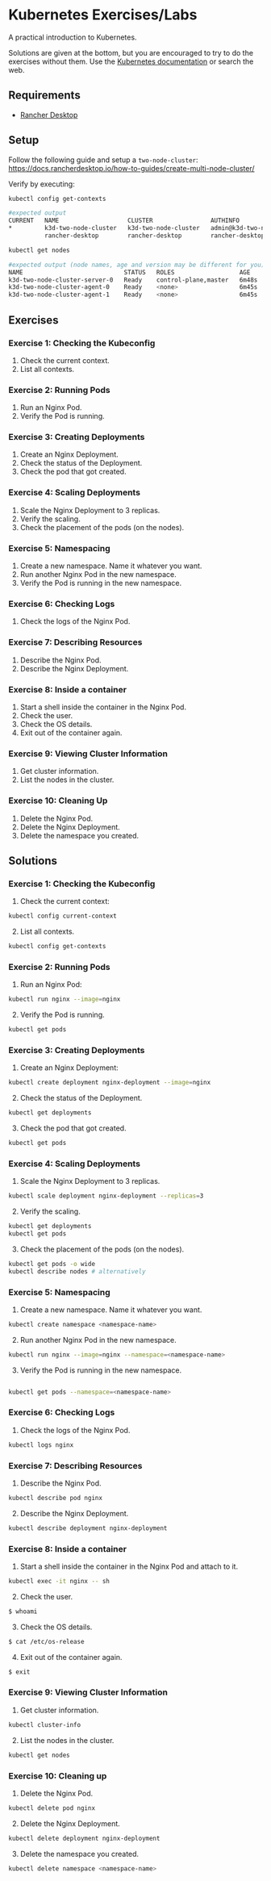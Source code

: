 # Kubernetes Exercises/Labs

A practical introduction to Kubernetes.

Solutions are given at the bottom, but you are encouraged to try to do the exercises without them. Use the [Kubernetes documentation](https://kubernetes.io/docs/home/) or search the web.

## Requirements

- [Rancher Desktop](https://docs.rancherdesktop.io/getting-started/installation/)

## Setup

Follow the following guide and setup a `two-node-cluster`: https://docs.rancherdesktop.io/how-to-guides/create-multi-node-cluster/

Verify by executing:

```sh
kubectl config get-contexts

#expected output
CURRENT   NAME                   CLUSTER                AUTHINFO                     NAMESPACE
*         k3d-two-node-cluster   k3d-two-node-cluster   admin@k3d-two-node-cluster
          rancher-desktop        rancher-desktop        rancher-desktop
```

```sh
kubectl get nodes

#expected output (node names, age and version may be different for you)
NAME                            STATUS   ROLES                  AGE     VERSION
k3d-two-node-cluster-server-0   Ready    control-plane,master   6m48s   v1.28.8+k3s1
k3d-two-node-cluster-agent-0    Ready    <none>                 6m45s   v1.28.8+k3s1
k3d-two-node-cluster-agent-1    Ready    <none>                 6m45s   v1.28.8+k3s1
```

## Exercises

### Exercise 1: Checking the Kubeconfig
1. Check the current context.
2. List all contexts.

### Exercise 2: Running Pods
1. Run an Nginx Pod.
2. Verify the Pod is running.

### Exercise 3: Creating Deployments
1. Create an Nginx Deployment.
2. Check the status of the Deployment.
3. Check the pod that got created.

### Exercise 4: Scaling Deployments
1. Scale the Nginx Deployment to 3 replicas.
2. Verify the scaling.
3. Check the placement of the pods (on the nodes).

### Exercise 5: Namespacing
1. Create a new namespace. Name it whatever you want.
2. Run another Nginx Pod in the new namespace.
3. Verify the Pod is running in the new namespace.

### Exercise 6: Checking Logs
1. Check the logs of the Nginx Pod.

### Exercise 7: Describing Resources
1. Describe the Nginx Pod.
2. Describe the Nginx Deployment.

### Exercise 8: Inside a container
1. Start a shell inside the container in the Nginx Pod.
2. Check the user.
3. Check the OS details.
4. Exit out of the container again.

### Exercise 9: Viewing Cluster Information
1. Get cluster information.
2. List the nodes in the cluster.

### Exercise 10: Cleaning Up
1. Delete the Nginx Pod.
2. Delete the Nginx Deployment.
3. Delete the namespace you created. 

## Solutions

### Exercise 1: Checking the Kubeconfig

1. Check the current context:
   
```bash
kubectl config current-context
```

2. List all contexts.

```bash
kubectl config get-contexts
```

### Exercise 2: Running Pods

1. Run an Nginx Pod:

```bash
kubectl run nginx --image=nginx
```

2. Verify the Pod is running.

```bash
kubectl get pods
```

### Exercise 3: Creating Deployments

1. Create an Nginx Deployment:

```bash
kubectl create deployment nginx-deployment --image=nginx
```

2. Check the status of the Deployment.

```bash
kubectl get deployments
```

3. Check the pod that got created.

```bash
kubectl get pods
```

### Exercise 4: Scaling Deployments

1. Scale the Nginx Deployment to 3 replicas.

```bash
kubectl scale deployment nginx-deployment --replicas=3
```

2. Verify the scaling.

```bash
kubectl get deployments
kubectl get pods
```

3. Check the placement of the pods (on the nodes).

```bash
kubectl get pods -o wide
kubectl describe nodes # alternatively
```

### Exercise 5: Namespacing

1. Create a new namespace. Name it whatever you want.

```bash
kubectl create namespace <namespace-name>
```

2. Run another Nginx Pod in the new namespace.

```bash
kubectl run nginx --image=nginx --namespace=<namespace-name>
```

3. Verify the Pod is running in the new namespace.

```bash

kubectl get pods --namespace=<namespace-name>
```

### Exercise 6: Checking Logs

1. Check the logs of the Nginx Pod.

```bash
kubectl logs nginx
```

### Exercise 7: Describing Resources

1. Describe the Nginx Pod.

```bash
kubectl describe pod nginx
```

2. Describe the Nginx Deployment.

```bash
kubectl describe deployment nginx-deployment
```

### Exercise 8: Inside a container

1. Start a shell inside the container in the Nginx Pod and attach to it.

```bash
kubectl exec -it nginx -- sh
```

2. Check the user.

```bash
$ whoami
```

3. Check the OS details.

```bash
$ cat /etc/os-release
```

4. Exit out of the container again.

```bash
$ exit
```

### Exercise 9: Viewing Cluster Information

1. Get cluster information.

```bash
kubectl cluster-info
```

2. List the nodes in the cluster.

```bash
kubectl get nodes
```

### Exercise 10: Cleaning up

1. Delete the Nginx Pod.

```bash
kubectl delete pod nginx
```

2. Delete the Nginx Deployment.

```bash
kubectl delete deployment nginx-deployment
```

3. Delete the namespace you created.

```bash
kubectl delete namespace <namespace-name>
```